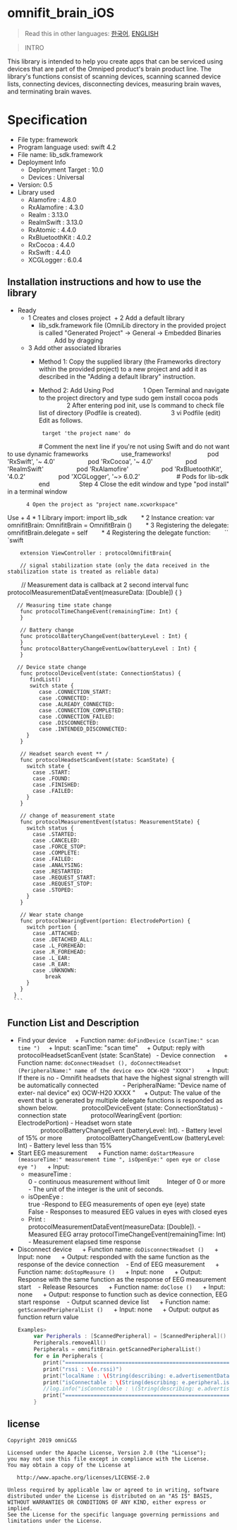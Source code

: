 # omnifit_brain_iOS    
> Read this in other languages: [한국어](README.md), [ENGLISH](README.en.md)

> INTRO

This library is intended to help you create apps that can be serviced using devices that are part of the Omniped product's brain product line. The library's functions consist of scanning devices, scanning scanned device lists, connecting devices, disconnecting devices, measuring brain waves, and terminating brain waves.

# Specification

- File type: framework
- Program language used: swift 4.2
- File name: lib_sdk.framework
- Deployment Info  
  + Deploryment Target : 10.0  
  + Devices            : Universal
- Version: 0.5
- Library used
  + Alamofire       : 4.8.0  
  + RxAlamofire     : 4.3.0  
  + Realm           : 3.13.0  
  + RealmSwift      : 3.13.0  
  + RxAtomic        : 4.4.0  
  + RxBluetoothKit  : 4.0.2  
  + RxCocoa         : 4.4.0  
  + RxSwift         : 4.4.0  
  + XCGLogger       : 6.0.4


## Installation instructions and how to use the library

- Ready
  + 1 Creates and closes project
  + 2 Add a default library
      * lib_sdk.framework file (OmniLib directory in the provided project is called "Generated Project" -> General -> Embedded Binaries
         Add by dragging
  + 3 Add other associated libraries 
      * Method 1: Copy the supplied library (the Frameworks directory within the provided project) to a new project and add it as                         described in the "Adding a default library" instruction.
      * Method 2: Add Using Pod
                1 Open Terminal and navigate to the project directory and type sudo gem install cocoa pods
                2 After entering pod init, use ls command to check file list of directory (Podfile is created).
                3 vi Podfile (edit) Edit as follows.
               
             target 'the project name' do
                  # Comment the next line if you're not using Swift and do not want to use dynamic frameworks
                  use_frameworks!
 
                  pod 'RxSwift', '~ 4.0'
                  pod 'RxCocoa', '~ 4.0'
                  pod 'RealmSwift'
                  pod 'RxAlamofire'
                  pod 'RxBluetoothKit', '4.0.2'
                  pod 'XCGLogger', '~> 6.0.2'
 
                  # Pods for lib-sdk
 
                end
                Step 4 Close the edit window and type "pod install" in a terminal window
               
          4 Open the project as "project name.xcworkspace"
   Use + 4
       * 1 Library import: import lib_sdk
       * 2 Instance creation: var omnifitBrain: OmnifitBrain = OmnifitBrain ()
       * 3 Registering the delegate: omnifitBrain.delegate = self
       * 4 Registering the delegate function:
       `` `swift
   
        extension ViewController : protocolOmnifitBrain{
  
        // signal stabilization state (only the data received in the stabilization state is treated as reliable data)
        // Measurement data is callback at 2 second interval
        func protocolMeasurementDataEvent(measureData: [Double]) {
        }
  
       // Measuring time state change 
        func protocolTimeChangeEvent(remainingTime: Int) {
        }
 
        // Battery change
        func protocolBatteryChangeEvent(batteryLevel : Int) {
        }
        func protocolBatteryChangeEventLow(batteryLevel : Int) {
        }
    
       // Device state change
        func protocolDeviceEvent(state: ConnectionStatus) {
           findList()
           switch state {
              case .CONNECTION_START:
              case .CONNECTED:
              case .ALREADY_CONNECTED:
              case .CONNECTION_COMPLETED:
              case .CONNECTION_FAILED:
              case .DISCONNECTED:
              case .INTENDED_DISCONNECTED:
          }
        }
 
        // Headset search event ** /
        func protocolHeadsetScanEvent(state: ScanState) {
          switch state {
            case .START:
            case .FOUND:
            case .FINISHED:
            case .FAILED:
          }  
        }
    
        // change of measurement state
        func protocolMeasurementEvent(status: MeasurementState) {
          switch status {
            case .STARTED:
            case .CANCELED:
            case .FORCE_STOP:
            case .COMPLETE:
            case .FAILED:
            case .ANALYSING:
            case .RESTARTED:
            case .REQUEST_START:
            case .REQUEST_STOP:
            case .STOPED:
          }
        }
    
        // Wear state change
        func protocolWearingEvent(portion: ElectrodePortion) {
          switch portion {
            case .ATTACHED:
            case .DETACHED_ALL:
            case .L_FOREHEAD:
            case .R_FOREHEAD:
            case .L_EAR:
            case .R_EAR:
            case .UNKNOWN:
                break
          }
        }     
      }
      ``` 

## Function List and Description

  - Find your device
    + Function name: `doFindDevice (scanTime:" scan time ")`
    + Input: scanTime: "scan time"
    + Output: reply with protocolHeadsetScanEvent (state: ScanState)
  - Device connection
    + Function name: `doConnectHeadset (), doConnectHeadset (PeripheralName:" name of the device ex> OCW-H20 "XXXX") `
    + Input: If there is no - Omnifit headsets that have the highest signal strength will be automatically connected
             - PeripheralName: "Device name of exter- nal device" ex) OCW-H20 XXXX "
    + Output: The value of the event that is generated by multiple delegate functions is responded as shown below.
             protocolDeviceEvent (state: ConnectionStatus) - connection state
             protocolWearingEvent (portion: ElectrodePortion) - Headset worn state
             protocolBatteryChangeEvent (batteryLevel: Int). - Battery level of 15% or more
             protocolBatteryChangeEventLow (batteryLevel: Int) - Battery level less than 15%
 - Start EEG measurement
     + Function name: `doStartMeasure (measureTime:" measurement time ", isOpenEye:" open eye or close eye ")`
     + Input:
      * measureTime :  
         0 - continuous measurement without limit
         Integer of 0 or more - The unit of the integer is the unit of seconds.
      * isOpenEye   :  
        true  -Respond to EEG measurements of open eye (eye) state  
        False - Responses to measured EEG values in eyes with closed eyes
    + Print  :  
        protocolMeasurementDataEvent(measureData: [Double]). - Measured EEG array
        protocolTimeChangeEvent(remainingTime: Int)          - Measurement elapsed time response
  - Disconnect device
     + Function name: `doDisconnectHeadset ()`
     + Input: none
     + Output: responded with the same function as the response of the device connection
   - End of EEG measurement
     + Function name: `doStopMeasure ()`
     + Input: none
     + Output: Response with the same function as the response of EEG measurement start
   - Release Resources
     + Function name: `doClose ()`
     + Input: none
     + Output: response to function such as device connection, EEG start response
   - Output scanned device list
     + Function name: `getScannedPeripheralList ()`
     + Input: none
     + Output: output as function return value 
    ```swift
    Examples> 
         var Peripherals : [ScannedPeripheral] = [ScannedPeripheral]()
         Peripherals.removeAll()
         Peripherals = omnifitBrain.getScannedPeripheralList()
         for e in Peripherals {
            print("=====================================================")
            print("rssi : \(e.rssi)")
            print("localName : \(String(describing: e.advertisementData.localName))")
            print("isConnectable : \(String(describing: e.peripheral.isConnected))")
            //log.info("isConnectable : \(String(describing: e.advertisementData.isConnectable))")
            print("=====================================================")
         }
    ```
## license

    Copyright 2019 omniC&S

    Licensed under the Apache License, Version 2.0 (the "License");
    you may not use this file except in compliance with the License.
    You may obtain a copy of the License at

       http://www.apache.org/licenses/LICENSE-2.0

    Unless required by applicable law or agreed to in writing, software
    distributed under the License is distributed on an "AS IS" BASIS,
    WITHOUT WARRANTIES OR CONDITIONS OF ANY KIND, either express or implied.
    See the License for the specific language governing permissions and
    limitations under the License.


  
